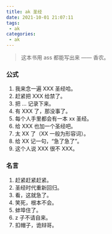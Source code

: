 ```yaml
---
title: ak 圣经
date: 2021-10-01 21:07:11
tags:
 - ak
categories:
 - ak
---
```


>这本书用 ass 都能写出来
>—— 香农。
>
### 公式
1. 我来念一遍 XXX 圣经哈。
2. 赶紧把 XXX 给禁了。
3. 把 … 记录下来。
4. 有 XXX 了，那没事了。
5. 每个人手里都会有一本 xx 圣经。
6. 给 XXX 也加一个圣经吧。
7. 太 XX 了（XX 一般为形容词）。
8. 给 XX 记一句，“急了急了”。
9. 这个人说 XXX 很不 XXX。

### 名言
1. 赶紧赶紧赶紧。
2. 圣经时代重新回归。
3. 看，这就急了。
4. 笑死，根本不会。
5. 蚌埠住了。
6. z 子不请自来。
7. 扣帽子，诡辩哥。